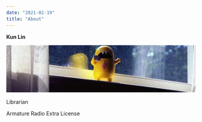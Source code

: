 ```yaml
---
date: "2021-02-19"
title: "About"
---
```




**Kun Lin**

![Banner image](/images/banner.jpg)

Librarian

Armature Radio Extra License
